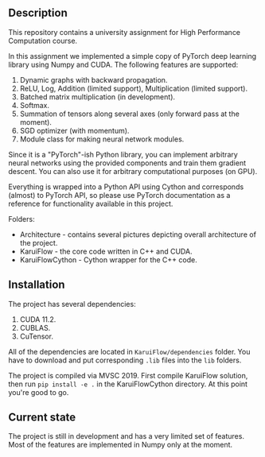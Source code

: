## Description

This repository contains a university assignment for High Performance Computation course. 

In this assignment we implemented a simple copy of PyTorch deep learning library using Numpy and CUDA.
The following features are supported:
1. Dynamic graphs with backward propagation.
2. ReLU, Log, Addition (limited support), Multiplication (limited support).
3. Batched matrix multiplication (in development).
4. Softmax.
5. Summation of tensors along several axes (only forward pass at the moment).
6. SGD optimizer (with momentum).
7. Module class for making neural network modules.

Since it is a "PyTorch"-ish Python library, you can implement arbitrary neural networks using the provided components and train them gradient descent. You can also use it for arbitrary computational purposes (on GPU). 

Everything is wrapped into a Python API using Cython and corresponds (almost) to PyTorch API, so please use PyTorch documentation as a reference for functionality available in this project.

Folders:
- Architecture - contains several pictures depicting overall architecture of the project.
- KaruiFlow - the core code written in C++ and CUDA.
- KaruiFlowCython - Cython wrapper for the C++ code.

## Installation

The project has several dependencies:
1. CUDA 11.2.
2. CUBLAS.
3. CuTensor.

All of the dependencies are located in `KaruiFlow/dependencies` folder. You have to download and put corresponding `.lib` files into the `lib` folders.

The project is compiled via MVSC 2019. First compile KaruiFlow solution, then run `pip install -e .` in the KaruiFlowCython directory. At this point you're good to go. 

## Current state

The project is still in development and has a very limited set of features. Most of the features are implemented in Numpy only at the moment.
